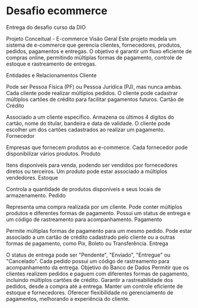 # Desafio ecommerce
Entrega do desafio curso da DIO

Projeto Conceitual - E-commerce
Visão Geral
Este projeto modela um sistema de e-commerce que gerencia clientes, fornecedores, produtos, pedidos, pagamentos e entregas. O objetivo é garantir um fluxo eficiente de compras online, permitindo múltiplas formas de pagamento, controle de estoque e rastreamento de entregas.

Entidades e Relacionamentos
Cliente

Pode ser Pessoa Física (PF) ou Pessoa Jurídica (PJ), mas nunca ambas.
Cada cliente pode realizar múltiplos pedidos.
O cliente pode cadastrar múltiplos cartões de crédito para facilitar pagamentos futuros.
Cartão de Crédito

Associado a um cliente específico.
Armazena os últimos 4 dígitos do cartão, nome do titular, bandeira e data de validade.
O cliente pode escolher um dos cartões cadastrados ao realizar um pagamento.
Fornecedor

Empresas que fornecem produtos ao e-commerce.
Cada fornecedor pode disponibilizar vários produtos.
Produto

Itens disponíveis para venda, podendo ser vendidos por fornecedores diretos ou terceiros.
Um produto pode estar associado a múltiplos vendedores.
Estoque

Controla a quantidade de produtos disponíveis e seus locais de armazenamento.
Pedido

Representa uma compra realizada por um cliente.
Pode conter múltiplos produtos e diferentes formas de pagamento.
Possui um status de entrega e um código de rastreamento para acompanhamento.
Pagamento

Permite múltiplas formas de pagamento para um mesmo pedido.
Pode estar associado a um cartão de crédito cadastrado pelo cliente ou a outras formas de pagamento, como Pix, Boleto ou Transferência.
Entrega

O status de entrega pode ser "Pendente", "Enviado", "Entregue" ou "Cancelado".
Cada pedido possui um código de rastreamento para acompanhamento da entrega.
Objetivo do Banco de Dados
Permitir que os clientes realizem pedidos e paguem com diferentes formas de pagamento, incluindo múltiplos cartões de crédito.
Garantir a rastreabilidade dos pedidos, desde a compra até a entrega.
Manter um controle eficiente de estoque e fornecedores.
Oferecer flexibilidade no gerenciamento de pagamentos, melhorando a experiência do cliente.
